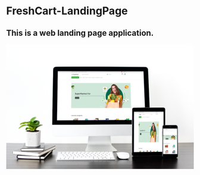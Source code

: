 # FreshCart-LandingPage

## This is a web landing page application.

![screenshot](./assets/images/screenshot.png)
